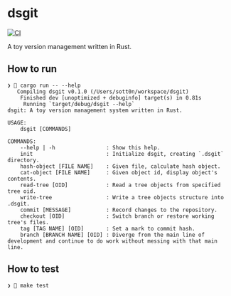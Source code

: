 # dsgit

[![CI](https://github.com/sott0n/dsgit/actions/workflows/ci.yml/badge.svg?branch=main)](https://github.com/sott0n/dsgit/actions/workflows/ci.yml)

A toy version management written in Rust.

## How to run

```
❯ 🍻 cargo run -- --help
   Compiling dsgit v0.1.0 (/Users/sott0n/workspace/dsgit)
    Finished dev [unoptimized + debuginfo] target(s) in 0.81s
     Running `target/debug/dsgit --help`
dsgit: A toy version management system written in Rust.

USAGE:
    dsgit [COMMANDS]

COMMANDS:
    --help | -h                : Show this help.
    init                       : Initialize dsgit, creating `.dsgit` directory.
    hash-object [FILE NAME]    : Given file, calculate hash object.
    cat-object [FILE NAME]     : Given object id, display object's contents.
    read-tree [OID]            : Read a tree objects from specified tree oid.
    write-tree                 : Write a tree objects structure into .dsgit.
    commit [MESSAGE]           : Record changes to the repository.
    checkout [OID]             : Switch branch or restore working tree's files.
    tag [TAG NAME] [OID]       : Set a mark to commit hash.
    branch [BRANCH NAME] [OID] : Diverge from the main line of development and continue to do work without messing with that main line.
```

## How to test

```
❯ 🍻 make test
```
